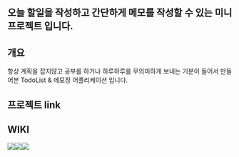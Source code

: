## 오늘 할일을 작성하고 간단하게 메모를 작성할 수 있는 미니 프로젝트 입니다.

## 개요
항상 계획을 잡지않고 공부를 하거나 하루하루를 무의미하게 보내는 기분이 들어서 만들어본 TodoList & 메모장 어플리케이션 입니다.

## 프로젝트 link

## WIKI
<img src="https://img.shields.io/badge/html-E34F26?style=for-the-badge&logo=html5&logoColor=white"><img src="https://img.shields.io/badge/css-1572B6?style=for-the-badge&logo=css3&logoColor=white"><img src="https://img.shields.io/badge/javascript-F7DF1E?style=for-the-badge&logo=javascript&logoColor=black">



